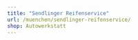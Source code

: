 ```yaml
---
title: "Sendlinger Reifenservice"
url: /muenchen/sendlinger-reifenservice/
shop: Autowerkstatt
---
```

